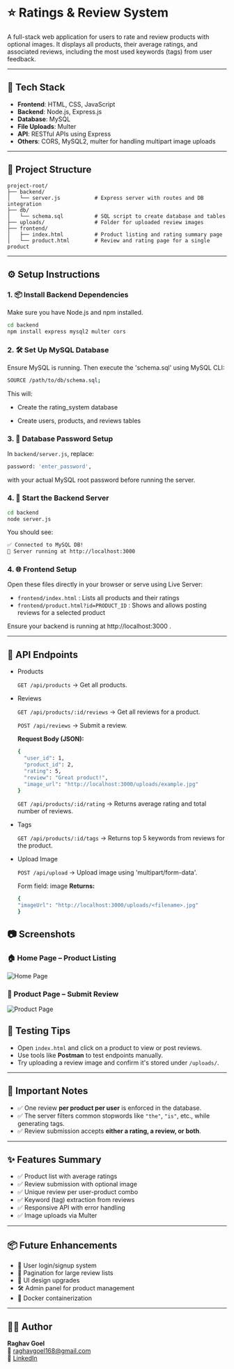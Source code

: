 # ⭐ Ratings & Review System

A full-stack web application for users to rate and review products with optional images. It displays all products, their average ratings, and associated reviews, including the most used keywords (tags) from user feedback.

---

## 🧱 Tech Stack

- **Frontend**: HTML, CSS, JavaScript  
- **Backend**: Node.js, Express.js  
- **Database**: MySQL  
- **File Uploads**: Multer  
- **API**: RESTful APIs using Express  
- **Others**: CORS, MySQL2, multer for handling multipart image uploads

---

## 📁 Project Structure

```plaintext
project-root/
├── backend/
│   └── server.js           # Express server with routes and DB integration
├── db/
│   └── schema.sql          # SQL script to create database and tables
├── uploads/                # Folder for uploaded review images
├── frontend/
│   ├── index.html          # Product listing and rating summary page
│   └── product.html        # Review and rating page for a single product
```
---

## ⚙️ Setup Instructions

### 1. 📦 Install Backend Dependencies

Make sure you have Node.js and npm installed.

```bash
cd backend
npm install express mysql2 multer cors
```

### 2. 🛠️ Set Up MySQL Database

Ensure MySQL is running. Then execute the 'schema.sql' using MySQL CLI:

```bash
SOURCE /path/to/db/schema.sql;
```

This will:

- Create the rating_system database

- Create users, products, and reviews tables

### 3. 🔐 Database Password Setup
In `backend/server.js`, replace:
```bash
password: 'enter_password',
```
with your actual MySQL root password before running the server.

### 4. 🚀 Start the Backend Server

```bash
cd backend
node server.js
```

You should see:

```bash
✅ Connected to MySQL DB!
🚀 Server running at http://localhost:3000
```

### 4. 🌐 Frontend Setup

Open these files directly in your browser or serve using Live Server:

- `frontend/index.html` : Lists all products and their ratings
- `frontend/product.html?id=PRODUCT_ID` : Shows and allows posting reviews for a selected product

Ensure your backend is running at http://localhost:3000 .

---

## 🧪 API Endpoints

- Products
  
  `GET /api/products`  -> Get all products.
  

- Reviews
  
  `GET /api/products/:id/reviews`  -> Get all reviews for a product.

  `POST /api/reviews`  -> Submit a review.

  **Request Body (JSON):**
  
  ```bash
  {
    "user_id": 1,
    "product_id": 2,
    "rating": 5,
    "review": "Great product!",
    "image_url": "http://localhost:3000/uploads/example.jpg"
  }
  ```

  `GET /api/products/:id/rating`  -> Returns average rating and total number of reviews.

- Tags
  
  `GET /api/products/:id/tags`  -> Returns top 5 keywords from reviews for the product.

- Upload Image

  `POST /api/upload`  -> Upload image using 'multipart/form-data'.

  Form field: image
  **Returns:**

  ```bash
  {
  "imageUrl": "http://localhost:3000/uploads/<filename>.jpg"
  }
  ```

## 📷 Screenshots

### 🏠 Home Page – Product Listing
![Home Page](./assets/ScreenShot.png)

### 📄 Product Page – Submit Review
![Product Page](./assets/demo2.png)

## 🧪 Testing Tips

- Open `index.html` and click on a product to view or post reviews.
- Use tools like **Postman** to test endpoints manually.
- Try uploading a review image and confirm it's stored under `/uploads/`.

---

## 🔐 Important Notes

- ✅ One review **per product per user** is enforced in the database.
- ✅ The server filters common stopwords like `"the"`, `"is"`, etc., while generating tags.
- ✅ Review submission accepts **either a rating, a review, or both**.

---

## ✨ Features Summary

- ✅ Product list with average ratings  
- ✅ Review submission with optional image  
- ✅ Unique review per user-product combo  
- ✅ Keyword (tag) extraction from reviews  
- ✅ Responsive API with error handling  
- ✅ Image uploads via Multer  

---

## 📦 Future Enhancements

- 🔐 User login/signup system  
- 📃 Pagination for large review lists  
- 🎨 UI design upgrades  
- 🛠️ Admin panel for product management  
- 🐳 Docker containerization  

---

## 👨‍💻 Author

**Raghav Goel**  
📧 [raghavgoel168@gmail.com](mailto:raghavgoel168@gmail.com)  
🔗 [LinkedIn](https://www.linkedin.com/in/raghavgoel29)  